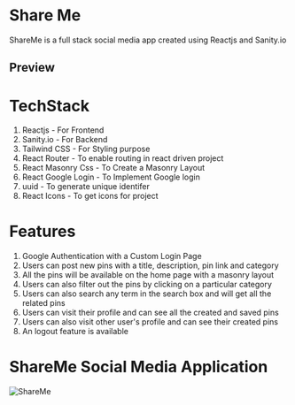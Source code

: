 # Share Me
ShareMe is a full stack social media app created using Reactjs and Sanity.io
## Preview

# TechStack
1) Reactjs - For Frontend
2) Sanity.io - For Backend
3) Tailwind CSS - For Styling purpose
4) React Router - To enable routing in react driven project
5) React Masonry Css - To Create a Masonry Layout  
6) React Google Login - To Implement Google login
7) uuid - To generate unique identifer 
8) React Icons - To get icons for project

# Features
1) Google Authentication with a Custom Login Page
2) Users can post new pins with a title, description, pin link and category
3) All the pins will be available on the home page with a masonry layout
4) Users can also filter out the pins by clicking on a particular category
5) Users can also search any term in the search box and will get all the related pins
6) Users can visit their profile and can see all the created and saved pins
7) Users can also visit other user's profile and can see their created pins
8) An logout feature is available 


# ShareMe Social Media Application
![ShareMe](https://i.ibb.co/8cLfj3X/image.png)
